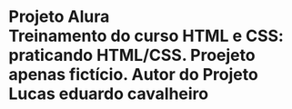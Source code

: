 <h1>Projeto Alura <br>
Treinamento do curso HTML e CSS: praticando HTML/CSS.
Proejeto apenas fictício.
Autor do Projeto Lucas eduardo cavalheiro
